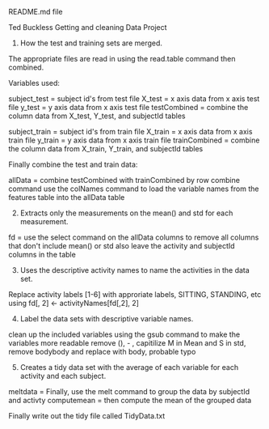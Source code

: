 README.md   file

Ted Buckless
Getting and cleaning Data Project


1. How the test and training sets are merged.  

The appropriate files are read in using the read.table command then combined. 

Variables used:

subject_test =  subject id's   from test  file
X_test       =  x axis data from x axis test  file
y_test       =  y axis data from x axis test  file
testCombined = combine the  column data from X_test, Y_test, and subjectId tables

subject_train =  subject id's   from train  file
X_train       =  x axis data from x axis train  file
y_train       =  y axis data from x axis train  file
trainCombined = combine the  column data from X_train, Y_train, and subjectId tables

Finally combine the test and train data:

allData = combine testCombined with trainCombined by row combine command
use the colNames command to load the variable names from the features table into the allData table

2. Extracts only the measurements on the mean() and std for each measurement.

fd =  use the select command  on the allData columns to remove all columns that don't include mean() or std also leave the activity and subjectId columns in the table


3. Uses the descriptive activity names to name the activities in the data set.

Replace activity labels [1-6] with approriate labels, SITTING, STANDING, etc
using fd[, 2] <- activityNames[fd[,2], 2]

4. Label the data sets with descriptive variable names.

clean up the included variables using the gsub command to make the variables more readable
remove (), - , capitilize M in Mean and S in std,  remove bodybody and replace with body, probable typo


5. Creates a tidy data set with the average of each variable for each activity and each subject.


meltdata     =   Finally,  use the melt command to group the data by subjectId and activty
computemean  =   then compute the mean of the grouped data 

Finally write out the tidy file called  TidyData.txt





